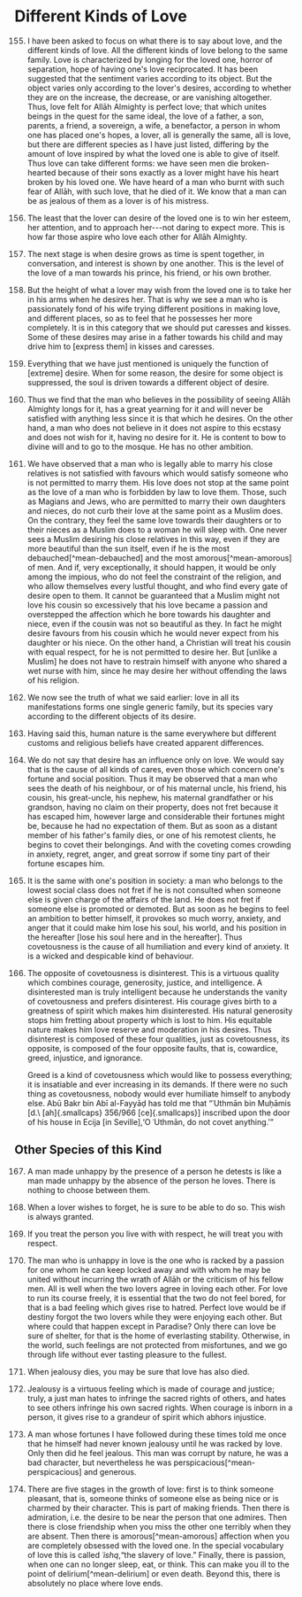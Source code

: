 
# Different Kinds of Love

155. I have been asked to focus on what there is to say about love, and the
     different kinds of love. All the different kinds of love belong to the same
     family. Love is characterized by longing for the loved one, horror of
     separation, hope of having one's love reciprocated. It has been suggested
     that the sentiment varies according to its object. But the object varies
     only according to the lover's desires, according to whether they are on the
     increase, the decrease, or are vanishing altogether. Thus, love felt for
     Allāh Almighty is perfect love; that which unites beings in the quest for
     the same ideal, the love of a father, a son, parents, a friend, a
     sovereign, a wife, a benefactor, a person in whom one has placed one's
     hopes, a lover, all is generally the same, all is love, but there are
     different species as I have just listed, differing by the amount of love
     inspired by what the loved one is able to give of itself. Thus love can
     take different forms: we have seen men die broken-hearted because of their
     sons exactly as a lover might have his heart broken by his loved one. We
     have heard of a man who burnt with such fear of Allāh, with such love, that
     he died of it. We know that a man can be as jealous of them as a lover is
     of his mistress.

156. The least that the lover can desire of the loved one is to win her esteem,
     her attention, and to approach her---not daring to expect more. This is how
     far those aspire who love each other for Allāh Almighty.

157. The next stage is when desire grows as time is spent together, in
     conversation, and interest is shown by one another. This is the level of
     the love of a man towards his prince, his friend, or his own brother.

158. But the height of what a lover may wish from the loved one is to take her
     in his arms when he desires her. That is why we see a man who is
     passionately fond of his wife trying different positions in making love,
     and different places, so as to feel that he possesses her more completely.
     It is in this category that we should put caresses and kisses. Some of
     these desires may arise in a father towards his child and may drive him to
     [express them] in kisses and caresses.

159. Everything that we have just mentioned is uniquely the function of
     [extreme] desire. When for some reason, the desire for some object is
     suppressed, the soul is driven towards a different object of desire.

160. Thus we find that the man who believes in the possibility of seeing Allāh
     Almighty longs for it, has a great yearning for it and will never be
     satisfied with anything less since it is that which he desires. On the
     other hand, a man who does not believe in it does not aspire to this
     ecstasy and does not wish for it, having no desire for it. He is content to
     bow to divine will and to go to the mosque. He has no other ambition.

161. We have observed that a man who is legally able to marry his close
     relatives is not satisfied with favours which would satisfy someone who is
     not permitted to marry them. His love does not stop at the same point as
     the love of a man who is forbidden by law to love them. Those, such as
     Magians and Jews, who are permitted to marry their own daughters and
     nieces, do not curb their love at the same point as a Muslim does. On the
     contrary, they feel the same love towards their daughters or to their
     nieces as a Muslim does to a woman he will sleep with. One never sees a
     Muslim desiring his close relatives in this way, even if they are more
     beautiful than the sun itself, even if he is the most
     debauched[^mean-debauched] and the most amorous[^mean-amorous] of men. And
     if, very exceptionally, it should happen, it would be only among the
     impious, who do not feel the constraint of the religion, and who allow
     themselves every lustful thought, and who find every gate of desire open to
     them. It cannot be guaranteed that a Muslim might not love his cousin so
     excessively that his love became a passion and overstepped the affection
     which he bore towards his daughter and niece, even if the cousin was not so
     beautiful as they. In fact he might desire favours from his cousin which he
     would never expect from his daughter or his niece. On the other hand, a
     Christian will treat his cousin with equal respect, for he is not permitted
     to desire her. But [unlike a Muslim] he does not have to restrain himself
     with anyone who shared a wet nurse with him, since he may desire her
     without offending the laws of his religion.

162. We now see the truth of what we said earlier: love in all its
     manifestations forms one single generic family, but its species vary
     according to the different objects of its desire.

163. Having said this, human nature is the same everywhere but different customs
     and religious beliefs have created apparent differences.

164. We do not say that desire has an influence only on love. We would say that
     is the cause of all kinds of cares, even those which concern one's fortune
     and social position. Thus it may be observed that a man who sees the death
     of his neighbour, or of his maternal uncle, his friend, his cousin, his
     great-uncle, his nephew, his maternal grandfather or his grandson, having
     no claim on their property, does not fret because it has escaped him,
     however large and considerable their fortunes might be, because he had no
     expectation of them. But as soon as a distant member of his father's family
     dies, or one of his remotest clients, he begins to covet their belongings.
     And with the coveting comes crowding in anxiety, regret, anger, and great
     sorrow if some tiny part of their fortune escapes him.

165. It is the same with one's position in society: a man who belongs to the
     lowest social class does not fret if he is not consulted when someone else
     is given charge of the affairs of the land. He does not fret if someone
     else is promoted or demoted. But as soon as he begins to feel an ambition
     to better himself, it provokes so much worry, anxiety, and anger that it
     could make him lose his soul, his world, and his position in the hereafter
     [lose his soul here and in the hereafter]. Thus covetousness is the cause
     of all humiliation and every kind of anxiety. It is a wicked and despicable
     kind of behaviour.

166. The opposite of covetousness is disinterest. This is a virtuous quality
     which combines courage, generosity, justice, and intelligence. A
     disinterested man is truly intelligent because he understands the vanity of
     covetousness and prefers disinterest. His courage gives birth to a
     greatness of spirit which makes him disinterested. His natural generosity
     stops him fretting about property which is lost to him. His equitable
     nature makes him love reserve and moderation in his desires. Thus
     disinterest is composed of these four qualities, just as covetousness, its
     opposite, is composed of the four opposite faults, that is, cowardice,
     greed, injustice, and ignorance.

     Greed is a kind of covetousness which would like to possess everything; it is
     insatiable and ever increasing in its demands. If there were no such thing as
     covetousness, nobody would ever humiliate himself to anybody else. Abū Bakr bin
     Abī al-Fayyāḍ has told me that “ʿUthmān bin Muḥāmis [d.\ [ah]{.smallcaps}
     356/966 [ce]{.smallcaps}] inscribed upon the door of his house in Ecija [in
     Seville],‘O ʿUthmān, do not covet anything.’”

## Other Species of this Kind

167. A man made unhappy by the presence of a person he detests is like a man
     made unhappy by the absence of the person he loves. There is nothing to
     choose between them.

168. When a lover wishes to forget, he is sure to be able to do so. This wish is
     always granted.

169. If you treat the person you live with with respect, he will treat you with
     respect.

170. The man who is unhappy in love is the one who is racked by a passion for
     one whom he can keep locked away and with whom he may be united without
     incurring the wrath of Allāh or the criticism of his fellow men. All is
     well when the two lovers agree in loving each other. For love to run its
     course freely, it is essential that the two do not feel bored, for that is
     a bad feeling which gives rise to hatred. Perfect love would be if destiny
     forgot the two lovers while they were enjoying each other. But where could
     that happen except in Paradise? Only there can love be sure of shelter, for
     that is the home of everlasting stability. Otherwise, in the world, such
     feelings are not protected from misfortunes, and we go through life without
     ever tasting pleasure to the fullest.

171. When jealousy dies, you may be sure that love has also died.

172. Jealousy is a virtuous feeling which is made of courage and justice; truly,
     a just man hates to infringe the sacred rights of others, and hates to see
     others infringe his own sacred rights. When courage is inborn in a person,
     it gives rise to a grandeur of spirit which abhors injustice.

173. A man whose fortunes I have followed during these times told me once that
     he himself had never known jealousy until he was racked by love. Only then
     did he feel jealous. This man was corrupt by nature, he was a bad
     character, but nevertheless he was perspicacious[^mean-perspicacious] and
     generous.

174. There are five stages in the growth of love: first is to think someone
     pleasant, that is, someone thinks of someone else as being nice or is
     charmed by their character. This is part of making friends. Then there is
     admiration, i.e. the desire to be near the person that one admires. Then
     there is close friendship when you miss the other one terribly when they
     are absent. Then there is amorous[^mean-amorous] affection when you are
     completely obsessed with the loved one. In the special vocabulary of love
     this is called _ʿishq_,“the slavery of love.” Finally, there is passion,
     when one can no longer sleep, eat, or think. This can make you ill to the
     point of delirium[^mean-delirium] or even death. Beyond this, there is
     absolutely no place where love ends.

